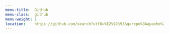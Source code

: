 ```yaml
---
menu-title:  GitHub
menu-class:  github
menu-weight: 1
location:    https://github.com/search?utf8=%E2%9C%93&q=repo%3Aapache%2Fincubator-guacamole-server+repo%3Aapache%2Fincubator-guacamole-client+repo%3Aapache%2Fincubator-guacamole-website&type=Repositories&ref=searchresults
---
```

